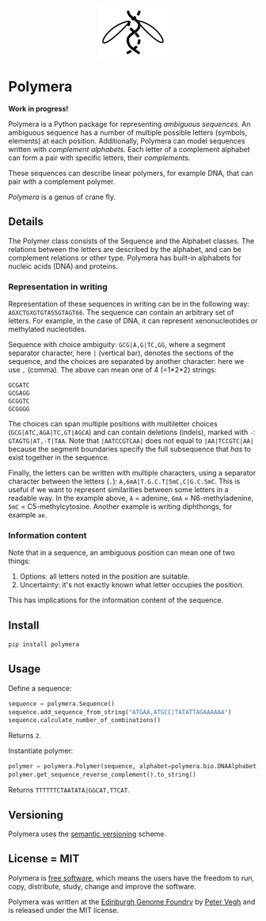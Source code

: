 <p align="center">
<img alt="Polymera logo" title="Polymera" src="https://raw.githubusercontent.com/Edinburgh-Genome-Foundry/Polymera/main/images/Polymera.png" width="140">
</p>


# Polymera

**Work in progress!**

Polymera is a Python package for representing *ambiguous sequences.* An ambiguous sequence has a number of multiple possible letters (symbols, elements) at each position. Additionally, Polymera can model sequences written with *complement alphabets.* Each letter of a complement alphabet can form a pair with specific letters, their *complements.*

These sequences can describe linear polymers, for example DNA, that can pair with a complement polymer.

*Polymera* is a genus of crane fly.


## Details

The Polymer class consists of the Sequence and the Alphabet classes. The relations between the letters are described by the alphabet, and can be complement relations or other type. Polymera has built-in alphabets for nucleic acids (DNA) and proteins.

### Representation in writing

Representation of these sequences in writing can be in the following way: `AGXCTGXGTGTA55GTAGT66`. The sequence can contain an arbitrary set of letters. For example, in the case of DNA, it can represent xenonucleotides or methylated nucleotides.

Sequence with choice ambiguity: `GCG|A,G|TC,GG`, where a segment separator character, here `|` (vertical bar), denotes the sections of the sequence, and the choices are separated by another character: here we use `,` (comma). The above can mean one of 4 (=1\*2\*2) strings:
```
GCGATC
GCGAGG
GCGGTC
GCGGGG
```

The choices can span multiple positions with multiletter choices (`GCG|ATC,AGA|TC,GT|AGCA`) and can contain deletions (indels), marked with `-`: `GTAGTG|AT,-T|TAA`. Note that `|AATCCGTCAA|` does not equal to `|AA|TCCGTC|AA|` because the segment boundaries specify the full subsequence that *has* to exist together in the sequence.

Finally, the letters can be written with multiple characters, using a separator character between the letters (`.`):
`A,6mA|T.G.C.T|5mC,C|G.C.5mC`.
This is useful if we want to represent similarities between some letters in a readable way. In the example above, `A` = adenine, `6mA` = N6-methyladenine, `5mC` = C5-methylcytosine. Another example is writing diphthongs, for example `ae`.

### Information content

Note that in a sequence, an ambiguous position can mean one of two things:

1. Options: all letters noted in the position are suitable.
2. Uncertainty: it's not exactly known what letter occupies the position.

This has implications for the information content of the sequence.


## Install

```bash
pip install polymera
```


## Usage

Define a sequence:

```python
sequence = polymera.Sequence()
sequence.add_sequence_from_string("ATGAA,ATGCC|TATATTAGAAAAAA")
sequence.calculate_number_of_combinations()
```
Returns `2`.

Instantiate polymer:

```python
polymer = polymera.Polymer(sequence, alphabet=polymera.bio.DNAAlphabet)
polymer.get_sequence_reverse_complement().to_string()
```
Returns `TTTTTTCTAATATA|GGCAT,TTCAT`.


## Versioning

Polymera uses the [semantic versioning](https://semver.org) scheme.


## License = MIT

Polymera is [free software](https://www.gnu.org/philosophy/free-sw.en.html), which means the users have the freedom to run, copy, distribute, study, change and improve the software.

Polymera was written at the [Edinburgh Genome Foundry](https://edinburgh-genome-foundry.github.io/) by [Peter Vegh](https://github.com/veghp) and is released under the MIT license.
